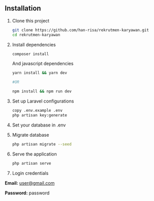 ## Installation
1. Clone this project
    ```bash
    git clone https://github.com/han-risa/rekrutmen-karyawan.git
    cd rekrutmen-karyawan
    ```
2. Install dependencies
    ```bash
    composer install
    ```
    And javascript dependencies
    ```bash
    yarn install && yarn dev

    #OR

    npm install && npm run dev
    ```

3. Set up Laravel configurations
    ```bash
    copy .env.example .env
    php artisan key:generate
    ```

4. Set your database in .env

5. Migrate database
    ```bash
    php artisan migrate --seed
    ```

6. Serve the application
    ```bash
    php artisan serve
    ```

7. Login credentials

**Email:** user@gmail.com

**Password:** password
